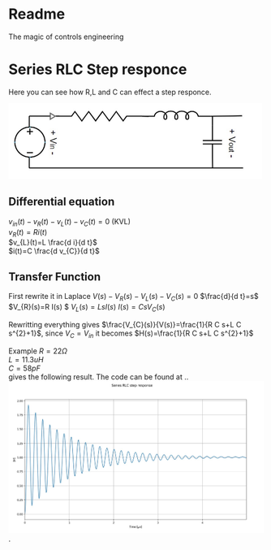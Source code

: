# Readme
The magic of controls engineering

# Series RLC Step responce
Here you can see how R,L and C can effect a step responce. 

<img src="Images/RLC_circuit_diagram.jpg" width=500 >

## Differential equation
$v_{in}(t)-v_{R}(t)-v_{L}(t)-v_{C}(t)=0$ (KVL)  
$v_{R}(t)=R i(t)$  
$v_{L}(t)=L \frac{d i}{d t}$  
$i(t)=C \frac{d v_{C}}{d t}$ 

## Transfer Function
First rewrite it in Laplace 
$V(s)-V_{R}(s)-V_{L}(s)-V_{C}(s)=0$ 
$\frac{d}{d t}=s$ 
$V_{R}(s)=R I(s)  $ 
$V_{L}(s)=L s I(s)$ 
$I(s)=C s V_{C}(s)$

Rewritting everything gives $\frac{V_{C}(s)}{V(s)}=\frac{1}{R C s+L C s^{2}+1}$, since $V_{C}=V_{in}$ it becomes $H(s)=\frac{1}{R C s+L C s^{2}+1}$

Example 
$R=22 \Omega$ <br>
$L=11.3 uH$<br>
$C=58 pF$<br>
gives the following result. The code can be found at .. 
<img src="Images/RLC_circuit_Step_Response.jpg" width=700 >.
